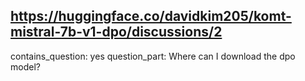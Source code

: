 ## https://huggingface.co/davidkim205/komt-mistral-7b-v1-dpo/discussions/2

contains_question: yes
question_part: Where can I download the dpo model?